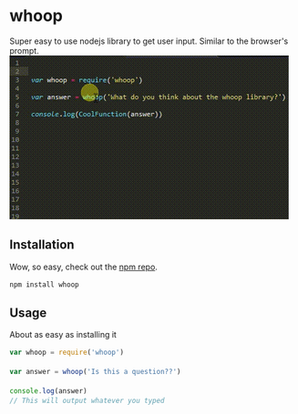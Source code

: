 # whoop
Super easy to use nodejs library to get user input. Similar to the browser's prompt.
![Use in terminal .gif](https://raw.githubusercontent.com/joe-tom/whoop/master/img.gif)
## Installation
Wow, so easy, check out the [npm repo](https://www.npmjs.com/package/whoop).
```js
npm install whoop
```
## Usage
About as easy as installing it
```js
var whoop = require('whoop')

var answer = whoop('Is this a question??')

console.log(answer)
// This will output whatever you typed
```